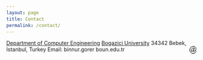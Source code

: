 ```yaml
---
layout: page
title: Contact
permalink: /contact/
---
```


[Department of Computer Engineering](http://cmpe.boun.edu.tr/) [Bogazici University](http://www.boun.edu.tr/) 34342 Bebek, Istanbul, Turkey
Email: binnur.gorer <img align="right" src="/images/at.gif" width="20" height="20"> boun.edu.tr
